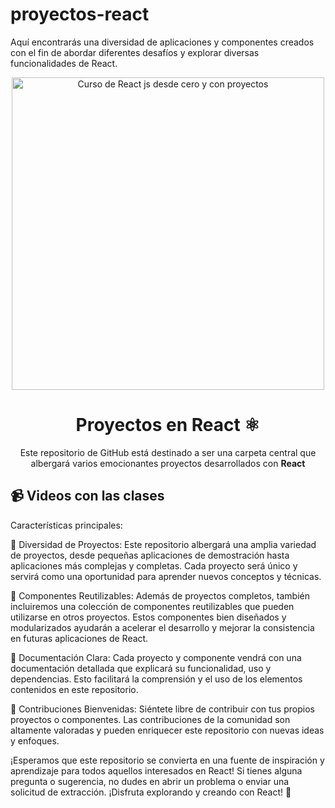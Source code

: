 # proyectos-react
 Aquí encontrarás una diversidad de aplicaciones y componentes creados con el fin de abordar diferentes desafíos y explorar diversas funcionalidades de React.

<div align="center">

<img alt="Curso de React js desde cero y con proyectos" src="https://user-images.githubusercontent.com/1561955/212888793-fd719e58-b0c2-4d03-9c55-38e3e79ebc17.png" width="500" />

# Proyectos en React ⚛️

Este repositorio de GitHub está destinado a ser una carpeta central que albergará varios emocionantes proyectos desarrollados con **React**
**[](https://www.youtube.com/channel/UCRihtbEEWNl6fRuAMX8-3yw)**
</div>

## 📹 Videos con las clases


Características principales:

🔷 Diversidad de Proyectos: Este repositorio albergará una amplia variedad de proyectos, desde pequeñas aplicaciones de demostración hasta aplicaciones más complejas y completas. Cada proyecto será único y servirá como una oportunidad para aprender nuevos conceptos y técnicas.

🔷 Componentes Reutilizables: Además de proyectos completos, también incluiremos una colección de componentes reutilizables que pueden utilizarse en otros proyectos. Estos componentes bien diseñados y modularizados ayudarán a acelerar el desarrollo y mejorar la consistencia en futuras aplicaciones de React.

🔷 Documentación Clara: Cada proyecto y componente vendrá con una documentación detallada que explicará su funcionalidad, uso y dependencias. Esto facilitará la comprensión y el uso de los elementos contenidos en este repositorio.

🔷 Contribuciones Bienvenidas: Siéntete libre de contribuir con tus propios proyectos o componentes. Las contribuciones de la comunidad son altamente valoradas y pueden enriquecer este repositorio con nuevas ideas y enfoques.

¡Esperamos que este repositorio se convierta en una fuente de inspiración y aprendizaje para todos aquellos interesados en React! Si tienes alguna pregunta o sugerencia, no dudes en abrir un problema o enviar una solicitud de extracción. ¡Disfruta explorando y creando con React! 🎉
